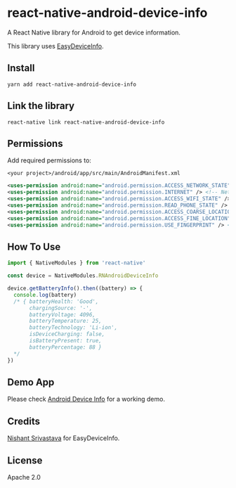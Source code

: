 # react-native-android-device-info

A React Native library for Android to get device information.

This library uses [EasyDeviceInfo](https://github.com/nisrulz/easydeviceinfo).

## Install

```shell
yarn add react-native-android-device-info
```

## Link the library

```shell
react-native link react-native-android-device-info
```

## Permissions

Add required permissions to:

 `<your project>/android/app/src/main/AndroidManifest.xml`

```xml
<uses-permission android:name="android.permission.ACCESS_NETWORK_STATE" /> <!-- Network Info -->
<uses-permission android:name="android.permission.INTERNET" /> <!-- Network Info -->
<uses-permission android:name="android.permission.ACCESS_WIFI_STATE" /> <!-- WiFI Info -->
<uses-permission android:name="android.permission.READ_PHONE_STATE" /> <!-- SIM Info / Phone # -->
<uses-permission android:name="android.permission.ACCESS_COARSE_LOCATION" /> <!-- Location Info -->
<uses-permission android:name="android.permission.ACCESS_FINE_LOCATION" /> <!-- Location Info -->
<uses-permission android:name="android.permission.USE_FINGERPRINT" /> <!-- Fingerprint Info -->
```

## How To Use

```js
import { NativeModules } from 'react-native'

const device = NativeModules.RNAndroidDeviceInfo

device.getBatteryInfo().then((battery) => {
  console.log(battery)
  /* { batteryHealth: 'Good',
       chargingSource: '-',
       batteryVoltage: 4096,
       batteryTemperature: 25,
       batteryTechnology: 'Li-ion',
       isDeviceCharging: false,
       isBatteryPresent: true,
       batteryPercentage: 88 }
  */
})
```

## Demo App

Please check [Android Device Info](https://github.com/hush2/android-device-info) for a working demo.


## Credits

[Nishant Srivastava](https://github.com/nisrulz/) for EasyDeviceInfo.

## License

Apache 2.0
